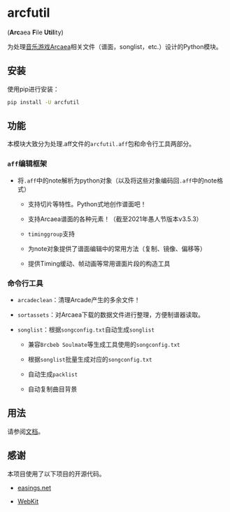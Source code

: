 # arcfutil

(**Arc**aea **F**ile **Util**ity)

为处理[音乐游戏Arcaea](https://arcaea.lowiro.com/)相关文件（谱面，songlist，etc.）设计的Python模块。

## 安装

使用pip进行安装：

```bash
pip install -U arcfutil
```

## 功能

本模块大致分为处理.aff文件的`arcfutil.aff`包和命令行工具两部分。

### `aff`编辑框架

- 将`.aff`中的note解析为python对象（以及将这些对象编码回`.aff`中的note格式）

  - 支持切片等特性。Python式地创作谱面吧！

  - 支持Arcaea谱面的各种元素！（截至2021年愚人节版本v3.5.3）
  
  - `timinggroup`支持
  
  - 为note对象提供了谱面编辑中的常用方法（复制、镜像、偏移等）

  - 提供Timing缓动、帧动画等常用谱面片段的构造工具


### 命令行工具

- `arcadeclean`：清理Arcade产生的多余文件！

- `sortassets`：对Arcaea下载的数据文件进行整理，方便制谱器读取。

- `songlist`：根据`songconfig.txt`自动生成`songlist`

  - 兼容`Brcbeb Soulmate`等生成工具使用的`songconfig.txt`

  - 根据`songlist`批量生成对应的`songconfig.txt`

  - 自动生成`packlist`

  - 自动复制曲目背景
  
## 用法

请参阅[文档](https://docs.arcaea.icu/)。

## 感谢

本项目使用了以下项目的开源代码。

- [easings.net](https://easings.net/)

- [WebKit](https://webkit.org/)


